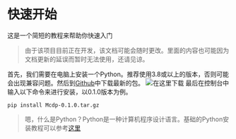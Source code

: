 # 快速开始

这是一个简短的教程来帮助你快速入门

> 由于该项目目前正在开发，该文档可能会随时更改。里面的内容也可能因为文档更新的延误而暂时无法使用，还请见谅。

首先，我们需要在电脑上安装一个Python。推荐使用3.8或以上的版本，否则可能会出现兼容问题。然后到[Github](https://github.com/Ovizro/Mcdp/releases)中下载最新的包。
![在这里下载](https://hypercol-my.sharepoint.com/personal/ovizro_hypercol_com/Documents/code/public%20pictures/Mcdp_releases.png)
最后在控制台中输入以下命令来进行安装，以0.1.0版本为例。

    pip install Mcdp-0.1.0.tar.gz

> 嗯，什么是Python？Python是一种计算机程序设计语言。基础的Python安装教程可以参考[这里](https://www.liaoxuefeng.com/wiki/1016959663602400/1016959856222624)